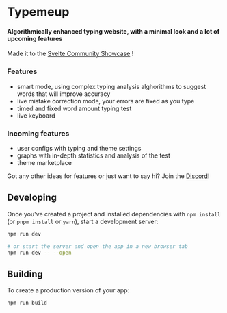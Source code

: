 # Typemeup
#### Algorithmically enhanced typing website, with a minimal look and a lot of upcoming features
Made it to the [Svelte Community Showcase](https://svelte.dev/blog/whats-new-in-svelte-february-2024) !

### Features

- smart mode, using complex typing analysis alghorithms to suggest words that will improve accuracy
- live mistake correction mode, your errors are fixed as you type
- timed and fixed word amount typing test
- live keyboard 

### Incoming features

- user configs with typing and theme settings
- graphs with in-depth statistics and analysis of the test
- theme marketplace

Got any other ideas for features or just want to say hi? Join the [Discord](https://discord.gg/YdcJdE4HBv)!

## Developing

Once you've created a project and installed dependencies with `npm install` (or `pnpm install` or `yarn`), start a development server:

```bash
npm run dev

# or start the server and open the app in a new browser tab
npm run dev -- --open
```

## Building

To create a production version of your app:

```bash
npm run build
```

